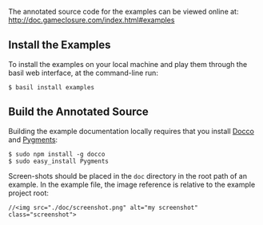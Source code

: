 The annotated source code for the examples can be viewed
online at: http://doc.gameclosure.com/index.html#examples

## Install the Examples

To install the examples on your local machine and play them
through the basil web interface, at the command-line run:

~~~
$ basil install examples
~~~

## Build the Annotated Source

Building the example documentation locally requires that you
install [Docco](http://jashkenas.github.com/docco/) and [Pygments](http://pygments.org):

~~~
$ sudo npm install -g docco
$ sudo easy_install Pygments
~~~

Screen-shots should be placed in the `doc` directory in the
root path of an example. In the example file, the image
reference is relative to the example project root:

~~~
//<img src="./doc/screenshot.png" alt="my screenshot" class="screenshot">
~~~
